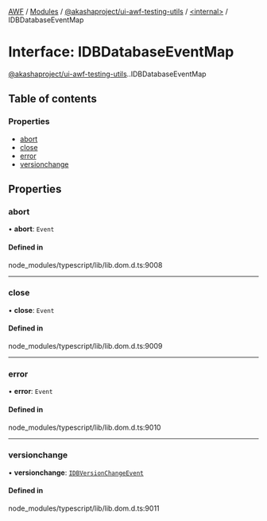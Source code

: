 [AWF](../README.md) / [Modules](../modules.md) / [@akashaproject/ui-awf-testing-utils](../modules/akashaproject_ui_awf_testing_utils.md) / [<internal\>](../modules/akashaproject_ui_awf_testing_utils._internal_.md) / IDBDatabaseEventMap

# Interface: IDBDatabaseEventMap

[@akashaproject/ui-awf-testing-utils](../modules/akashaproject_ui_awf_testing_utils.md).[<internal>](../modules/akashaproject_ui_awf_testing_utils._internal_.md).IDBDatabaseEventMap

## Table of contents

### Properties

- [abort](akashaproject_ui_awf_testing_utils._internal_.IDBDatabaseEventMap.md#abort)
- [close](akashaproject_ui_awf_testing_utils._internal_.IDBDatabaseEventMap.md#close)
- [error](akashaproject_ui_awf_testing_utils._internal_.IDBDatabaseEventMap.md#error)
- [versionchange](akashaproject_ui_awf_testing_utils._internal_.IDBDatabaseEventMap.md#versionchange)

## Properties

### abort

• **abort**: `Event`

#### Defined in

node_modules/typescript/lib/lib.dom.d.ts:9008

___

### close

• **close**: `Event`

#### Defined in

node_modules/typescript/lib/lib.dom.d.ts:9009

___

### error

• **error**: `Event`

#### Defined in

node_modules/typescript/lib/lib.dom.d.ts:9010

___

### versionchange

• **versionchange**: [`IDBVersionChangeEvent`](../modules/akashaproject_ui_awf_testing_utils._internal_.md#idbversionchangeevent)

#### Defined in

node_modules/typescript/lib/lib.dom.d.ts:9011

